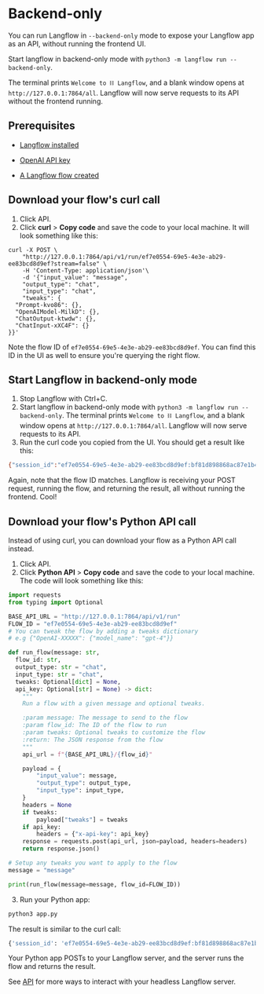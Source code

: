 # Backend-only

You can run Langflow in `--backend-only` mode to expose your Langflow app as an API, without running the frontend UI.

Start langflow in backend-only mode with `python3 -m langflow run --backend-only`.

The terminal prints ` Welcome to ⛓ Langflow `, and a blank window opens at `http://127.0.0.1:7864/all`.
Langflow will now serve requests to its API without the frontend running.

## Prerequisites

- [Langflow installed](../getting-started/install-langflow.mdx)

- [OpenAI API key](https://platform.openai.com)

- [A Langflow flow created](../starter-projects/basic-prompting.mdx)

## Download your flow's curl call

1. Click API.
2. Click **curl** > **Copy code** and save the code to your local machine.
   It will look something like this:

```curl
curl -X POST \
    "http://127.0.0.1:7864/api/v1/run/ef7e0554-69e5-4e3e-ab29-ee83bcd8d9ef?stream=false" \
    -H 'Content-Type: application/json'\
    -d '{"input_value": "message",
    "output_type": "chat",
    "input_type": "chat",
    "tweaks": {
  "Prompt-kvo86": {},
  "OpenAIModel-MilkD": {},
  "ChatOutput-ktwdw": {},
  "ChatInput-xXC4F": {}
}}'
```

Note the flow ID of `ef7e0554-69e5-4e3e-ab29-ee83bcd8d9ef`. You can find this ID in the UI as well to ensure you're querying the right flow.

## Start Langflow in backend-only mode

1. Stop Langflow with Ctrl+C.
2. Start langflow in backend-only mode with `python3 -m langflow run --backend-only`.
   The terminal prints ` Welcome to ⛓ Langflow `, and a blank window opens at `http://127.0.0.1:7864/all`.
   Langflow will now serve requests to its API.
3. Run the curl code you copied from the UI.
   You should get a result like this:

```bash
{"session_id":"ef7e0554-69e5-4e3e-ab29-ee83bcd8d9ef:bf81d898868ac87e1b4edbd96c131c5dee801ea2971122cc91352d144a45b880","outputs":[{"inputs":{"input_value":"hi, are you there?"},"outputs":[{"results":{"result":"Arrr, ahoy matey! Aye, I be here. What be ye needin', me hearty?"},"artifacts":{"message":"Arrr, ahoy matey! Aye, I be here. What be ye needin', me hearty?","sender":"Machine","sender_name":"AI"},"messages":[{"message":"Arrr, ahoy matey! Aye, I be here. What be ye needin', me hearty?","sender":"Machine","sender_name":"AI","component_id":"ChatOutput-ktwdw"}],"component_display_name":"Chat Output","component_id":"ChatOutput-ktwdw","used_frozen_result":false}]}]}%
```

Again, note that the flow ID matches.
Langflow is receiving your POST request, running the flow, and returning the result, all without running the frontend. Cool!

## Download your flow's Python API call

Instead of using curl, you can download your flow as a Python API call instead.

1. Click API.
2. Click **Python API** > **Copy code** and save the code to your local machine.
   The code will look something like this:

```python
import requests
from typing import Optional

BASE_API_URL = "http://127.0.0.1:7864/api/v1/run"
FLOW_ID = "ef7e0554-69e5-4e3e-ab29-ee83bcd8d9ef"
# You can tweak the flow by adding a tweaks dictionary
# e.g {"OpenAI-XXXXX": {"model_name": "gpt-4"}}

def run_flow(message: str,
  flow_id: str,
  output_type: str = "chat",
  input_type: str = "chat",
  tweaks: Optional[dict] = None,
  api_key: Optional[str] = None) -> dict:
    """
    Run a flow with a given message and optional tweaks.

    :param message: The message to send to the flow
    :param flow_id: The ID of the flow to run
    :param tweaks: Optional tweaks to customize the flow
    :return: The JSON response from the flow
    """
    api_url = f"{BASE_API_URL}/{flow_id}"

    payload = {
        "input_value": message,
        "output_type": output_type,
        "input_type": input_type,
    }
    headers = None
    if tweaks:
        payload["tweaks"] = tweaks
    if api_key:
        headers = {"x-api-key": api_key}
    response = requests.post(api_url, json=payload, headers=headers)
    return response.json()

# Setup any tweaks you want to apply to the flow
message = "message"

print(run_flow(message=message, flow_id=FLOW_ID))
```

3. Run your Python app:

```python
python3 app.py
```

The result is similar to the curl call:

```bash
{'session_id': 'ef7e0554-69e5-4e3e-ab29-ee83bcd8d9ef:bf81d898868ac87e1b4edbd96c131c5dee801ea2971122cc91352d144a45b880', 'outputs': [{'inputs': {'input_value': 'message'}, 'outputs': [{'results': {'result': "Arrr matey! What be yer message for this ol' pirate? Speak up or walk the plank!"}, 'artifacts': {'message': "Arrr matey! What be yer message for this ol' pirate? Speak up or walk the plank!", 'sender': 'Machine', 'sender_name': 'AI'}, 'messages': [{'message': "Arrr matey! What be yer message for this ol' pirate? Speak up or walk the plank!", 'sender': 'Machine', 'sender_name': 'AI', 'component_id': 'ChatOutput-ktwdw'}], 'component_display_name': 'Chat Output', 'component_id': 'ChatOutput-ktwdw', 'used_frozen_result': False}]}]}
```

Your Python app POSTs to your Langflow server, and the server runs the flow and returns the result.

See [API](../administration/api.mdx) for more ways to interact with your headless Langflow server.
